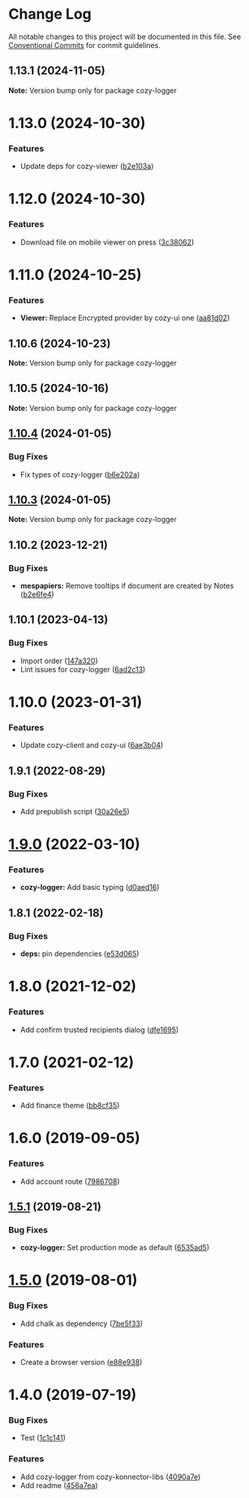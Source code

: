 # Change Log

All notable changes to this project will be documented in this file.
See [Conventional Commits](https://conventionalcommits.org) for commit guidelines.

## 1.13.1 (2024-11-05)

**Note:** Version bump only for package cozy-logger





# 1.13.0 (2024-10-30)


### Features

* Update deps for cozy-viewer ([b2e103a](https://github.com/cozy/cozy-libs/commit/b2e103a1280182881ae1133860c0a09650271920))





# 1.12.0 (2024-10-30)


### Features

* Download file on mobile viewer on press ([3c38062](https://github.com/cozy/cozy-libs/commit/3c38062e2c83d5b8f7d0065323c18d45b5ce9564))





# 1.11.0 (2024-10-25)


### Features

* **Viewer:** Replace Encrypted provider by cozy-ui one ([aa81d02](https://github.com/cozy/cozy-libs/commit/aa81d02f0a70de8044f704cbd895b1d54c9f38b8))





## 1.10.6 (2024-10-23)

**Note:** Version bump only for package cozy-logger





## 1.10.5 (2024-10-16)

**Note:** Version bump only for package cozy-logger





## [1.10.4](https://github.com/cozy/cozy-libs/compare/cozy-logger@1.10.3...cozy-logger@1.10.4) (2024-01-05)


### Bug Fixes

* Fix types of cozy-logger ([b6e202a](https://github.com/cozy/cozy-libs/commit/b6e202a4c59fc6d9314170123d4cdbf0b23d960e))





## [1.10.3](https://github.com/cozy/cozy-libs/compare/cozy-logger@1.10.2...cozy-logger@1.10.3) (2024-01-05)

**Note:** Version bump only for package cozy-logger





## 1.10.2 (2023-12-21)


### Bug Fixes

* **mespapiers:** Remove tooltips if document are created by Notes ([b2e6fe4](https://github.com/cozy/cozy-libs/commit/b2e6fe402146173fc529b8af487fa7c00b2c37d6))





## 1.10.1 (2023-04-13)


### Bug Fixes

* Import order ([147a320](https://github.com/cozy/cozy-libs/commit/147a3206f6bc33e9637ebea75f259e8dc7ccf667))
* Lint issues for cozy-logger ([6ad2c13](https://github.com/cozy/cozy-libs/commit/6ad2c13c709fce9123ed5d31d6db6a33215cd191))





# 1.10.0 (2023-01-31)


### Features

* Update cozy-client and cozy-ui ([6ae3b04](https://github.com/cozy/cozy-libs/commit/6ae3b04925ae64fa30f3ec8b6e716453d0a630fe))





## 1.9.1 (2022-08-29)


### Bug Fixes

* Add prepublish script ([30a26e5](https://github.com/cozy/cozy-libs/commit/30a26e5109dcdfc636c76e6cdd20fdec313359ee))





# [1.9.0](https://github.com/cozy/cozy-libs/compare/cozy-logger@1.8.1...cozy-logger@1.9.0) (2022-03-10)


### Features

* **cozy-logger:** Add basic typing ([d0aed16](https://github.com/cozy/cozy-libs/commit/d0aed164e90e05530c91a56d8de72ad370edd3ed))





## 1.8.1 (2022-02-18)


### Bug Fixes

* **deps:** pin dependencies ([e53d065](https://github.com/cozy/cozy-libs/commit/e53d065090224ea340b2c25c3afd14f223f4d119))





# 1.8.0 (2021-12-02)


### Features

* Add confirm trusted recipients dialog ([dfe1695](https://github.com/cozy/cozy-libs/commit/dfe1695))





# 1.7.0 (2021-02-12)


### Features

* Add finance theme ([bb8cf35](https://github.com/cozy/cozy-libs/commit/bb8cf35))





# 1.6.0 (2019-09-05)


### Features

* Add account route ([7986708](https://github.com/cozy/cozy-libs/commit/7986708))





## [1.5.1](https://github.com/cozy/cozy-libs/compare/cozy-logger@1.5.0...cozy-logger@1.5.1) (2019-08-21)


### Bug Fixes

* **cozy-logger:** Set production mode as default ([6535ad5](https://github.com/cozy/cozy-libs/commit/6535ad5))





# [1.5.0](https://github.com/cozy/cozy-libs/compare/cozy-logger@1.4.0...cozy-logger@1.5.0) (2019-08-01)


### Bug Fixes

* Add chalk as dependency ([7be5f33](https://github.com/cozy/cozy-libs/commit/7be5f33))


### Features

* Create a browser version ([e88e938](https://github.com/cozy/cozy-libs/commit/e88e938))





# 1.4.0 (2019-07-19)


### Bug Fixes

* Test ([1c1c141](https://github.com/cozy/cozy-libs/commit/1c1c141))


### Features

* Add cozy-logger from cozy-konnector-libs ([4090a7e](https://github.com/cozy/cozy-libs/commit/4090a7e))
* Add readme ([456a7ea](https://github.com/cozy/cozy-libs/commit/456a7ea))
